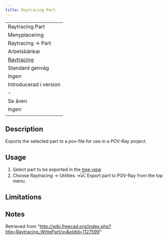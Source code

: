 ```yaml
---
title: Raytracing Part
---
```

|  |
| --- |
| Raytracing Part |
| Menyplacering |
| Raytracing → Part |
| Arbetsbänkar |
| [Raytracing](/Raytracing_Workbench/sv "Raytracing Workbench/sv") |
| Standard genväg |
| *Ingen* |
| Introducerad i version |
| - |
| Se även |
| *Ingen* |
|  |

## Description

Exports the selected part to a pov-file for use in a POV-Ray project.

## Usage

1. Select part to be exported in the [tree view](/Tree_view "Tree view")
2. Choose Raytracing → Utilities →![](/images/Raytracing_WritePart.svg) Export part to POV-Ray from the top menu.

## Limitations

## Notes

Retrieved from "<http://wiki.freecad.org/index.php?title=Raytracing_WritePart/sv&oldid=1127599>"